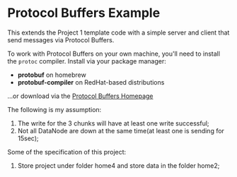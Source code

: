 # Protocol Buffers Example

This extends the Project 1 template code with a simple server and client that send messages via Protocol Buffers.

To work with Protocol Buffers on your own machine, you'll need to install the ```protoc``` compiler. Install via your package manager:

* **protobuf** on homebrew 
* **protobuf-compiler** on RedHat-based distributions

...or download via the [Protocol Buffers Homepage](https://developers.google.com/protocol-buffers/)


The following is my assumption:
1. The write for the 3 chunks will have at least one write successful;
2. Not all DataNode are down at the same time(at least one is sending for 15sec);


Some of the specification of this project:
1. Store project under folder home4 and store data in the folder home2;
